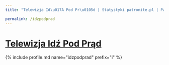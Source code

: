 ```yaml
---
title: "Telewizja Id\u017A Pod Pr\u0105d | Statystyki patronite.pl | Patromierz"

permalink: /idzpodprad
---
```


# [Telewizja Idź Pod Prąd](https://patronite.pl/idzpodprad)

{% include profile.md name="idzpodprad" prefix="i" %}
